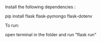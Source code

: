 Install the following dependencies : 

pip install flask flask-pymongo flask-dotenv

To run:

open terminal in the folder and run "flask run"
